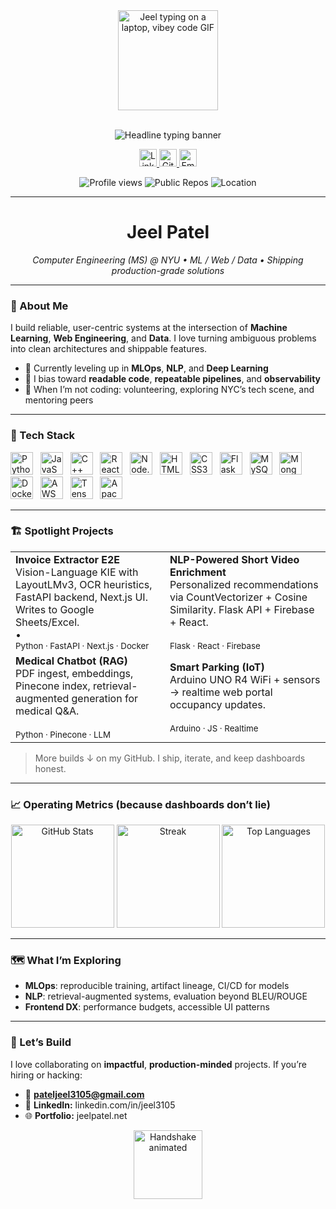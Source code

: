 <!-- HERO -->
<div align="center">
  <img alt="Jeel typing on a laptop, vibey code GIF" height="160" src="https://media.giphy.com/media/qgQUggAC3Pfv687qPC/giphy.gif" />
  <br/><br/>

  <!-- Typing headline -->
  <img alt="Headline typing banner"
       src="https://readme-typing-svg.demolab.com?font=Inter&weight=600&size=28&duration=3200&pause=800&center=true&vCenter=true&multiline=true&width=800&height=90&lines=Hi%2C+I'm+Jeel+%F0%9F%91%8B;I+build+data-driven+apps+that+ship+and+scale." />
  
  <!-- Socials -->
  <p>
    <a href="https://www.linkedin.com/in/jeel3105/">
      <img alt="LinkedIn" height="28" 
           src="https://img.shields.io/static/v1?label=&message=LinkedIn&color=0A66C2&logo=linkedin&logoColor=white&style=for-the-badge"/>
    </a>
    <a href="https://github.com/Jex2l">
      <img alt="GitHub" height="28"
           src="https://img.shields.io/static/v1?label=&message=GitHub&color=181717&logo=github&logoColor=white&style=for-the-badge"/>
    </a>
    <a href="mailto:pateljeel3105@gmail.com">
      <img alt="Email" height="28"
           src="https://img.shields.io/static/v1?label=&message=Email&color=D14836&logo=gmail&logoColor=white&style=for-the-badge"/>
    </a>
    <!-- TODO: Portfolio -->
    <!-- <a href="YOUR_PORTFOLIO_URL">
      <img alt="Portfolio" height="28"
           src="https://img.shields.io/static/v1?label=&message=Portfolio&color=4F46E5&logo=vercel&logoColor=white&style=for-the-badge"/>
    </a> -->
  </p>

  <!-- KPI quick hits -->
  <p>
    <img alt="Profile views" src="https://komarev.com/ghpvc/?username=Jex2l&label=Profile%20Views&color=0E8A16&style=flat-square"/>
    <img alt="Public Repos" src="https://img.shields.io/badge/Repos-Active-green?style=flat-square"/>
    <img alt="Location" src="https://img.shields.io/badge/NYU-New%20York-purple?style=flat-square"/>
  </p>
</div>

---

<h1 align="center">Jeel Patel</h1>
<p align="center"><i>Computer Engineering (MS) @ NYU • ML / Web / Data • Shipping production-grade solutions</i></p>

---

### 🚀 About Me
I build reliable, user-centric systems at the intersection of **Machine Learning**, **Web Engineering**, and **Data**. I love turning ambiguous problems into clean architectures and shippable features.

- 🔭 Currently leveling up in **MLOps**, **NLP**, and **Deep Learning**
- 🧱 I bias toward **readable code**, **repeatable pipelines**, and **observability**
- 🌆 When I’m not coding: volunteering, exploring NYC’s tech scene, and mentoring peers

---

### 🧰 Tech Stack
<div align="left">
  <img alt="Python" title="Python" src="https://cdn.jsdelivr.net/gh/devicons/devicon/icons/python/python-original.svg" height="36"/> &nbsp;
  <img alt="JavaScript" title="JavaScript" src="https://cdn.jsdelivr.net/gh/devicons/devicon/icons/javascript/javascript-original.svg" height="36"/> &nbsp;
  <img alt="C++" title="C++" src="https://cdn.jsdelivr.net/gh/devicons/devicon/icons/cplusplus/cplusplus-original.svg" height="36"/> &nbsp;
  <img alt="React" title="React" src="https://cdn.jsdelivr.net/gh/devicons/devicon/icons/react/react-original.svg" height="36"/> &nbsp;
  <img alt="Node.js" title="Node.js" src="https://cdn.jsdelivr.net/gh/devicons/devicon/icons/nodejs/nodejs-original.svg" height="36"/> &nbsp;
  <img alt="HTML5" title="HTML5" src="https://cdn.jsdelivr.net/gh/devicons/devicon/icons/html5/html5-original.svg" height="36"/> &nbsp;
  <img alt="CSS3" title="CSS3" src="https://cdn.jsdelivr.net/gh/devicons/devicon/icons/css3/css3-original.svg" height="36"/> &nbsp;
  <img alt="Flask" title="Flask" src="https://cdn.jsdelivr.net/gh/devicons/devicon/icons/flask/flask-original.svg" height="36"/> &nbsp;
  <img alt="MySQL" title="MySQL" src="https://cdn.jsdelivr.net/gh/devicons/devicon/icons/mysql/mysql-original.svg" height="36"/> &nbsp;
  <img alt="MongoDB" title="MongoDB" src="https://cdn.jsdelivr.net/gh/devicons/devicon/icons/mongodb/mongodb-original.svg" height="36"/> &nbsp;
  <img alt="Docker" title="Docker" src="https://cdn.jsdelivr.net/gh/devicons/devicon/icons/docker/docker-original.svg" height="36"/> &nbsp;
  <img alt="AWS" title="AWS" src="https://cdn.jsdelivr.net/gh/devicons/devicon/icons/amazonwebservices/amazonwebservices-original.svg" height="36"/> &nbsp;
  <img alt="TensorFlow" title="TensorFlow" src="https://cdn.jsdelivr.net/gh/devicons/devicon/icons/tensorflow/tensorflow-original.svg" height="36"/> &nbsp;
  <img alt="Apache Spark" title="Apache Spark" src="https://cdn.jsdelivr.net/gh/devicons/devicon/icons/apache/apache-original.svg" height="36"/>
</div>

---

### 🏗 Spotlight Projects
<table>
  <tr>
    <td>
      <b>Invoice Extractor E2E</b><br/>
      Vision-Language KIE with LayoutLMv3, OCR heuristics, FastAPI backend, Next.js UI. Writes to Google Sheets/Excel.
      <br/> • 
      <br/><sub>Python · FastAPI · Next.js · Docker</sub>
    </td>
    <td>
      <b>NLP-Powered Short Video Enrichment</b><br/>
      Personalized recommendations via CountVectorizer + Cosine Similarity. Flask API + Firebase + React.
      <br/>
      <br/><sub>Flask · React · Firebase</sub>
    </td>
  </tr>
  <tr>
    <td>
      <b>Medical Chatbot (RAG)</b><br/>
      PDF ingest, embeddings, Pinecone index, retrieval-augmented generation for medical Q&A.
      <br/>
      <br/><sub>Python · Pinecone · LLM</sub>
    </td>
    <td>
      <b>Smart Parking (IoT)</b><br/>
      Arduino UNO R4 WiFi + sensors → realtime web portal occupancy updates.
      <br/>
      <br/><sub>Arduino · JS · Realtime</sub>
    </td>
  </tr>
</table>

> More builds ↓ on my GitHub. I ship, iterate, and keep dashboards honest.

---

### 📈 Operating Metrics (because dashboards don’t lie)
<div align="center">
  <img alt="GitHub Stats" height="165"
       src="https://github-readme-stats.vercel.app/api?username=Jex2l&show_icons=true&hide_title=true&rank_icon=percentile&include_all_commits=true&theme=transparent"/>
  <img alt="Streak" height="165"
       src="https://streak-stats.demolab.com?user=Jex2l&theme=transparent&hide_border=false"/>
  <img alt="Top Languages" height="165"
       src="https://github-readme-stats.vercel.app/api/top-langs/?username=Jex2l&layout=compact&theme=transparent&langs_count=8"/>
</div>

---

### 🗺️ What I’m Exploring
- **MLOps**: reproducible training, artifact lineage, CI/CD for models
- **NLP**: retrieval-augmented systems, evaluation beyond BLEU/ROUGE
- **Frontend DX**: performance budgets, accessible UI patterns

---

### 🤝 Let’s Build
I love collaborating on **impactful**, **production-minded** projects. If you’re hiring or hacking:
- 📧 **pateljeel3105@gmail.com**
- 💼 **LinkedIn:** linkedin.com/in/jeel3105
- 🌐 **Portfolio:** jeelpatel.net <!-- TODO: add your portfolio URL -->

<div align="center">
  <img alt="Handshake animated" height="110"
       src="https://media.giphy.com/media/v1.Y2lkPTc5MGI3NjExejB4MTlwMTdpeDF3dzJoMjdrZ3VkM2NrcHMyM25paHV0b2Fic3hkdSZlcD12MV9naWZzX3NlYXJjaCZjdD1n/M9gbBd9nbDrOTu1Mqx/giphy.gif"/>
</div>

<!-- Accessibility & Reliability Notes:
- All images include alt text.
- External stat services can rate-limit. If a badge fails, refresh or set a static screenshot.
- Replace TODO placeholders with your links for maximum conversion. -->
